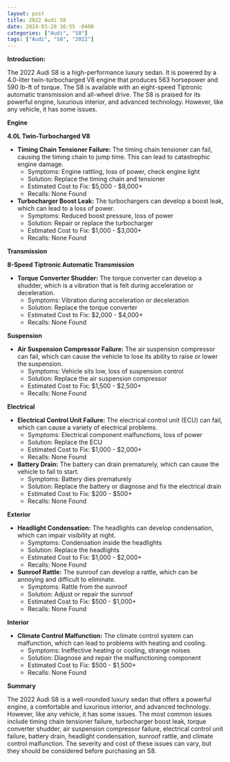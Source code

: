 ```yaml
---
layout: post
title: 2022 Audi S8
date: 2024-03-28 16:55 -0400
categories: ["Audi", "S8"]
tags: ["Audi", "S8", "2022"]
---
```

**Introduction:**

The 2022 Audi S8 is a high-performance luxury sedan. It is powered by a 4.0-liter twin-turbocharged V8 engine that produces 563 horsepower and 590 lb-ft of torque. The S8 is available with an eight-speed Tiptronic automatic transmission and all-wheel drive. The S8 is praised for its powerful engine, luxurious interior, and advanced technology. However, like any vehicle, it has some issues.

**Engine**

**4.0L Twin-Turbocharged V8**

* **Timing Chain Tensioner Failure:** The timing chain tensioner can fail, causing the timing chain to jump time. This can lead to catastrophic engine damage.
    * Symptoms: Engine rattling, loss of power, check engine light
    * Solution: Replace the timing chain and tensioner
    * Estimated Cost to Fix: $5,000 - $8,000+
    * Recalls: None Found
* **Turbocharger Boost Leak:** The turbochargers can develop a boost leak, which can lead to a loss of power.
    * Symptoms: Reduced boost pressure, loss of power
    * Solution: Repair or replace the turbocharger
    * Estimated Cost to Fix: $1,000 - $3,000+
    * Recalls: None Found

**Transmission**

**8-Speed Tiptronic Automatic Transmission**

* **Torque Converter Shudder:** The torque converter can develop a shudder, which is a vibration that is felt during acceleration or deceleration.
    * Symptoms: Vibration during acceleration or deceleration
    * Solution: Replace the torque converter
    * Estimated Cost to Fix: $2,000 - $4,000+
    * Recalls: None Found

**Suspension**

* **Air Suspension Compressor Failure:** The air suspension compressor can fail, which can cause the vehicle to lose its ability to raise or lower the suspension.
    * Symptoms: Vehicle sits low, loss of suspension control
    * Solution: Replace the air suspension compressor
    * Estimated Cost to Fix: $1,500 - $2,500+
    * Recalls: None Found

**Electrical**

* **Electrical Control Unit Failure:** The electrical control unit (ECU) can fail, which can cause a variety of electrical problems.
    * Symptoms: Electrical component malfunctions, loss of power
    * Solution: Replace the ECU
    * Estimated Cost to Fix: $1,000 - $2,000+
    * Recalls: None Found
* **Battery Drain:** The battery can drain prematurely, which can cause the vehicle to fail to start.
    * Symptoms: Battery dies prematurely
    * Solution: Replace the battery or diagnose and fix the electrical drain
    * Estimated Cost to Fix: $200 - $500+
    * Recalls: None Found

**Exterior**

* **Headlight Condensation:** The headlights can develop condensation, which can impair visibility at night.
    * Symptoms: Condensation inside the headlights
    * Solution: Replace the headlights
    * Estimated Cost to Fix: $1,000 - $2,000+
    * Recalls: None Found
* **Sunroof Rattle:** The sunroof can develop a rattle, which can be annoying and difficult to eliminate.
    * Symptoms: Rattle from the sunroof
    * Solution: Adjust or repair the sunroof
    * Estimated Cost to Fix: $500 - $1,000+
    * Recalls: None Found

**Interior**

* **Climate Control Malfunction:** The climate control system can malfunction, which can lead to problems with heating and cooling.
    * Symptoms: Ineffective heating or cooling, strange noises
    * Solution: Diagnose and repair the malfunctioning component
    * Estimated Cost to Fix: $500 - $1,500+
    * Recalls: None Found

**Summary**

The 2022 Audi S8 is a well-rounded luxury sedan that offers a powerful engine, a comfortable and luxurious interior, and advanced technology. However, like any vehicle, it has some issues. The most common issues include timing chain tensioner failure, turbocharger boost leak, torque converter shudder, air suspension compressor failure, electrical control unit failure, battery drain, headlight condensation, sunroof rattle, and climate control malfunction. The severity and cost of these issues can vary, but they should be considered before purchasing an S8.
